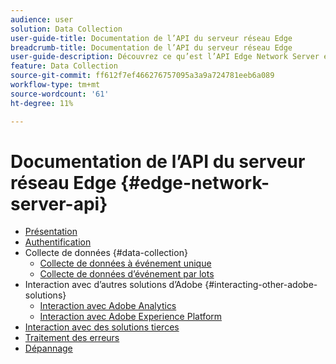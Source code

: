 ```yaml
---
audience: user
solution: Data Collection
user-guide-title: Documentation de l’API du serveur réseau Edge
breadcrumb-title: Documentation de l’API du serveur réseau Edge
user-guide-description: Découvrez ce qu’est l’API Edge Network Server et comment l’utiliser.
feature: Data Collection
source-git-commit: ff612f7ef466276757095a3a9a724781eeb6a089
workflow-type: tm+mt
source-wordcount: '61'
ht-degree: 11%

---
```



# Documentation de l’API du serveur réseau Edge {#edge-network-server-api}


- [Présentation](overview.md)
- [Authentification](authentication.md)
- Collecte de données {#data-collection}
   - [Collecte de données à événement unique](interactive-data-collection.md)
   - [Collecte de données d’événement par lots](non-interactive-data-collection.md)
- Interaction avec d’autres solutions d’Adobe {#interacting-other-adobe-solutions}
   - [Interaction avec Adobe Analytics](interacting-adobe-analytics.md)
   - [Interaction avec Adobe Experience Platform](interacting-experience-platform.md)
- [Interaction avec des solutions tierces](interacting-third-party-solutions.md)
- [Traitement des erreurs](error-handling.md)
- [Dépannage](troubleshooting.md)